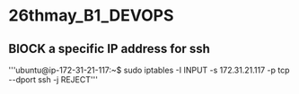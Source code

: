 # 26thmay_B1_DEVOPS

## BlOCK a specific IP address for ssh
'''ubuntu@ip-172-31-21-117:~$ sudo iptables -I INPUT -s 172.31.21.117 -p tcp --dport ssh -j REJECT'''

